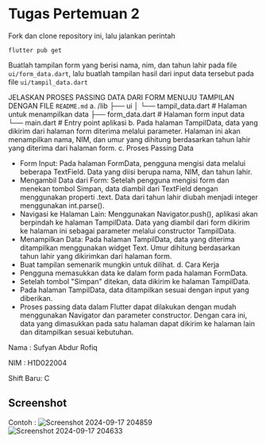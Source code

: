 # Tugas Pertemuan 2

Fork dan clone repository ini, lalu jalankan perintah 
```
flutter pub get
```
Buatlah tampilan form yang berisi nama, nim, dan tahun lahir pada file `ui/form_data.dart`, lalu buatlah tampilan hasil dari input data tersebut pada file `ui/tampil_data.dart`

JELASKAN PROSES PASSING DATA DARI FORM MENUJU TAMPILAN DENGAN FILE `README.md`
a. /lib ├── ui │ └── tampil_data.dart # Halaman untuk menampilkan data ├── form_data.dart # Halaman form input data └── main.dart # Entry point aplikasi
b. Pada halaman TampilData, data yang dikirim dari halaman form diterima melalui parameter. Halaman ini akan menampilkan nama, NIM, dan umur yang dihitung berdasarkan tahun lahir yang diterima dari halaman form.
c. Proses Passing Data
- Form Input: Pada halaman FormData, pengguna mengisi data melalui beberapa TextField. Data yang diisi berupa nama, NIM, dan tahun lahir.
- Mengambil Data dari Form: Setelah pengguna mengisi form dan menekan tombol Simpan, data diambil dari TextField dengan menggunakan properti .text. Data dari tahun lahir diubah menjadi integer menggunakan int.parse().
- Navigasi ke Halaman Lain: Menggunakan Navigator.push(), aplikasi akan berpindah ke halaman TampilData. Data yang diambil dari form dikirim ke halaman ini sebagai parameter melalui constructor TampilData.
- Menampilkan Data: Pada halaman TampilData, data yang diterima ditampilkan menggunakan widget Text. Umur dihitung berdasarkan tahun lahir yang dikirimkan dari halaman form.
- Buat tampilan semenarik mungkin untuk dilihat.
d. Cara Kerja
- Pengguna memasukkan data ke dalam form pada halaman FormData.
- Setelah tombol "Simpan" ditekan, data dikirim ke halaman TampilData.
- Pada halaman TampilData, data ditampilkan sesuai dengan input yang diberikan.
- Proses passing data dalam Flutter dapat dilakukan dengan mudah menggunakan Navigator dan parameter constructor. Dengan cara ini, data yang dimasukkan pada satu halaman dapat dikirim ke halaman lain dan ditampilkan sesuai kebutuhan.

Nama : Sufyan Abdur Rofiq

NIM : H1D022004

Shift Baru: C

## Screenshot
Contoh :
![Screenshot 2024-09-17 204859](https://github.com/user-attachments/assets/3332b5a2-2291-4d5c-8acb-8dfe81c8e9ff)
![Screenshot 2024-09-17 204633](https://github.com/user-attachments/assets/a2acf4fd-c19d-4658-be7f-1870b651c183)
